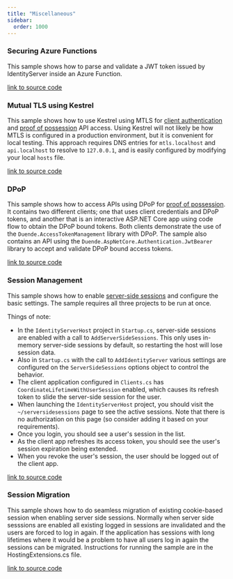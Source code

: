 ```yaml
---
title: "Miscellaneous"
sidebar:
  order: 1000
---
```


### Securing Azure Functions

This sample shows how to parse and validate a JWT token issued by IdentityServer inside an Azure Function.

[link to source code](https://github.com/DuendeSoftware/Samples/tree/main/various/JwtSecuredAzureFunction)

### Mutual TLS using Kestrel

This sample shows how to use Kestrel using MTLS
for [client authentication](../tokens/client_authentication)
and [proof of possession](../tokens/pop) API access.
Using Kestrel will not likely be how MTLS is configured in a production environment, but it is convenient for local
testing.
This approach requires DNS entries for `mtls.localhost` and `api.localhost` to resolve to `127.0.0.1`, and is easily
configured by modifying your local `hosts` file.

[link to source code](https://github.com/DuendeSoftware/Samples/tree/main/IdentityServer/v7/MTLS)

### DPoP

This sample shows how to access APIs using DPoP for [proof of possession](../tokens/pop.md#proof-of-possession-styles).
It contains two different clients; one that uses client credentials and DPoP tokens, and another that is an interactive
ASP.NET Core app using code flow to obtain the DPoP bound tokens. Both clients demonstrate the use of the
`Duende.AccessTokenManagement` library with DPoP.
The sample also contains an API using the `Duende.AspNetCore.Authentication.JwtBearer` library to accept and validate
DPoP bound access tokens.

[link to source code](https://github.com/DuendeSoftware/Samples/tree/main/IdentityServer/v7/DPoP)

### Session Management

This sample shows how to enable [server-side sessions](../ui/server_side_sessions) and configure the
basic settings.
The sample requires all three projects to be run at once.

Things of note:

* In the `IdentityServerHost` project in `Startup.cs`, server-side sessions are enabled with a call to
  `AddServerSideSessions`. This only uses in-memory server-side sessions by default, so restarting the host will lose
  session data.
* Also in `Startup.cs` with the call to `AddIdentityServer` various settings are configured on the `ServerSideSessions`
  options object to control the behavior.
* The client application configured in `Clients.cs` has `CoordinateLifetimeWithUserSession` enabled, which causes its
  refresh token to slide the server-side session for the user.
* When launching the `IdentityServerHost` project, you should visit the `~/serversidesessions` page to see the active
  sessions. Note that there is no authorization on this page (so consider adding it based on your requirements).
* Once you login, you should see a user's session in the list.
* As the client app refreshes its access token, you should see the user's session expiration being extended.
* When you revoke the user's session, the user should be logged out of the client app.

[link to source code](https://github.com/DuendeSoftware/Samples/tree/main/IdentityServer/v7/SessionManagement)

### Session Migration

This sample shows how to do seamless migration of existing cookie-based session when enabling server side sessions.
Normally when server side sesssions are enabled all existing logged in sessions are invalidated
and the users are forced to log in again. If the application has sessions with long lifetimes where it would be a
problem to have all users log in again the sessions can be migrated. Instructions for running the
sample are in the HostingExtensions.cs file.

[link to source code](https://github.com/DuendeSoftware/Samples/tree/main/IdentityServer/v7/SessionMigration)
